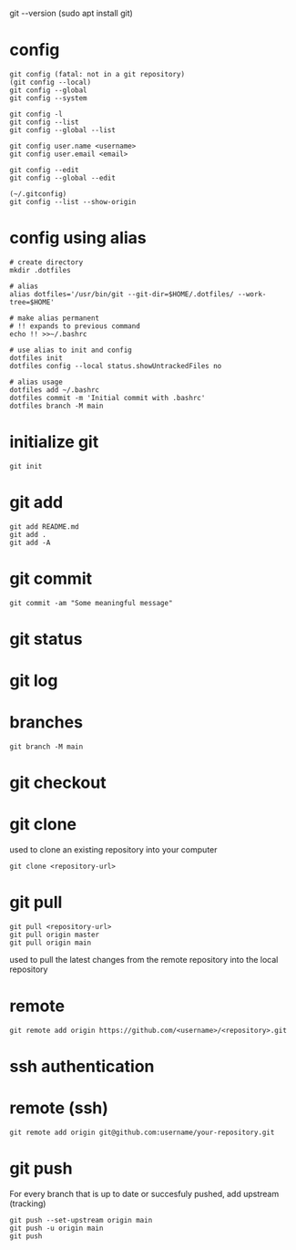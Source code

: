 git --version
(sudo apt install git)

# config

```
git config (fatal: not in a git repository)
(git config --local)
git config --global
git config --system

git config -l
git config --list
git config --global --list

git config user.name <username>
git config user.email <email>

git config --edit
git config --global --edit

(~/.gitconfig)
git config --list --show-origin
```

# config using alias

```
# create directory
mkdir .dotfiles

# alias
alias dotfiles='/usr/bin/git --git-dir=$HOME/.dotfiles/ --work-tree=$HOME'

# make alias permanent
# !! expands to previous command
echo !! >>~/.bashrc

# use alias to init and config
dotfiles init
dotfiles config --local status.showUntrackedFiles no

# alias usage
dotfiles add ~/.bashrc
dotfiles commit -m 'Initial commit with .bashrc'
dotfiles branch -M main
```

# initialize git
```
git init
```

# git add
```
git add README.md
git add .
git add -A
```

# git commit
```
git commit -am "Some meaningful message"
```

# git status

# git log

# branches
```
git branch -M main
```

# git checkout

# git clone

used to clone an existing repository into your computer
```
git clone <repository-url> 
```


# git pull

```
git pull <repository-url>
git pull origin master
git pull origin main
```

used to pull the latest changes from the remote repository
into the local repository

# remote

```
git remote add origin https://github.com/<username>/<repository>.git
```

# ssh authentication

# remote (ssh)
```
git remote add origin git@github.com:username/your-repository.git
```

# git push

For every branch that is up to date or succesfuly pushed,
add upstream (tracking)
```
git push --set-upstream origin main
git push -u origin main
git push
```
